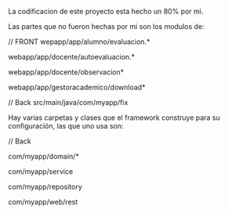 La codificacion de este proyecto esta hecho un 80% por mi.

Las partes que no fueron hechas por mi son los modulos de:

// FRONT
wepapp/app/alumno/evaluacion.*

webapp/app/docente/autoevaluacion.*

webapp/app/docente/observacion*

webapp/app/gestoracademico/download*

// Back
src/main/java/com/myapp/fix

Hay varias carpetas y clases que el framework construye para su configuración, las que uno usa son:

// Back

com/myapp/domain/*

com/myapp/service

com/myapp/repository

com/myapp/web/rest



